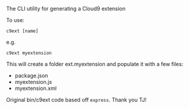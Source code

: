 The CLI utility for generating a Cloud9 extension

To use:

`c9ext [name]`

e.g.

`c9ext myextension`

This will create a folder ext.myextension and populate it with a few files:

- package.json
- myextension.js
- myextension.xml

Original bin/c9ext code based off `express`. Thank you TJ!